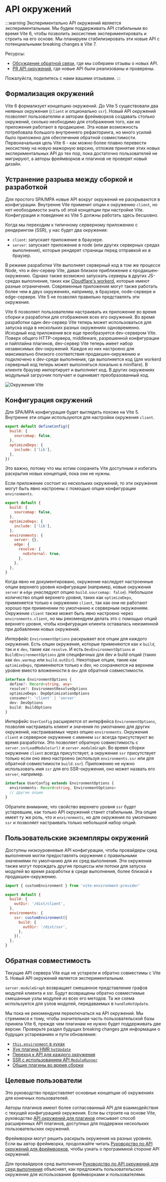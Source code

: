 # API окружений

:::warning Экспериментально
API окружений является экспериментальным. Мы будем поддерживать API стабильным во время Vite 6, чтобы позволить экосистеме экспериментировать и строить на его основе. Мы планируем стабилизировать эти новые API с потенциальными breaking changes в Vite 7.

Ресурсы:

- [Обсуждение обратной связи](https://github.com/vitejs/vite/discussions/16358), где мы собираем отзывы о новых API.
- [PR API окружений](https://github.com/vitejs/vite/pull/16471), где новые API были реализованы и проверены.

Пожалуйста, поделитесь с нами вашими отзывами.
:::

## Формализация окружений

Vite 6 формализует концепцию окружений. До Vite 5 существовали два неявных окружения (`client` и опционально `ssr`). Новый API окружений позволяет пользователям и авторам фреймворков создавать столько окружений, сколько необходимо для отображения того, как их приложения работают в продакшене. Эта новая возможность потребовала большого внутреннего рефакторинга, но много усилий было приложено для обеспечения обратной совместимости. Первоначальная цель Vite 6 - как можно более плавно перевести экосистему на новую мажорную версию, отложив принятие этих новых экспериментальных API до тех пор, пока достаточно пользователей не мигрируют, а авторы фреймворков и плагинов не проверят новый дизайн.

## Устранение разрыва между сборкой и разработкой

Для простого SPA/MPA новые API вокруг окружений не раскрываются в конфигурации. Внутренне Vite применит опции к окружению `client`, но нет необходимости знать об этой концепции при настройке Vite. Конфигурация и поведение из Vite 5 должны работать здесь бесшовно.

Когда мы переходим к типичному серверному приложению с рендерингом (SSR), у нас будет два окружения:

- `client`: запускает приложение в браузере.
- `server`: запускает приложение в node (или других серверных средах выполнения), которые рендерят страницы перед отправкой их в браузер.

В режиме разработки Vite выполняет серверный код в том же процессе Node, что и dev-сервер Vite, давая близкое приближение к продакшен-окружению. Однако также возможно запускать серверы в других JS-средах выполнения, таких как [Cloudflare's workerd](https://github.com/cloudflare/workerd), которые имеют разные ограничения. Современные приложения могут также работать более чем в двух окружениях, например, в браузере, node-сервере и edge-сервере. Vite 5 не позволял правильно представлять эти окружения.

Vite 6 позволяет пользователям настраивать их приложение во время сборки и разработки для отображения всех его окружений. Во время разработки один dev-сервер Vite теперь может использоваться для запуска кода в нескольких разных окружениях одновременно. Исходный код приложения все еще преобразуется dev-сервером Vite. Поверх общего HTTP-сервера, middleware, разрешенной конфигурации и пайплайна плагинов, dev-сервер Vite теперь имеет набор независимых dev-окружений. Каждое из них настроено для максимально близкого соответствия продакшен-окружению и подключено к dev-среде выполнения, где выполняется код (для workerd серверный код теперь может выполняться локально в miniflare). В клиенте браузер импортирует и выполняет код. В других окружениях модульный загрузчик получает и оценивает преобразованный код.

![Окружения Vite](../images/vite-environments.svg)

## Конфигурация окружений

Для SPA/MPA конфигурация будет выглядеть похоже на Vite 5. Внутренне эти опции используются для настройки окружения `client`.

```js
export default defineConfig({
  build: {
    sourcemap: false,
  },
  optimizeDeps: {
    include: ['lib'],
  },
})
```

Это важно, потому что мы хотим сохранить Vite доступным и избегать раскрытия новых концепций, пока они не нужны.

Если приложение состоит из нескольких окружений, то эти окружения могут быть явно настроены с помощью опции конфигурации `environments`.

```js
export default {
  build: {
    sourcemap: false,
  },
  optimizeDeps: {
    include: ['lib'],
  },
  environments: {
    server: {},
    edge: {
      resolve: {
        noExternal: true,
      },
    },
  },
}
```

Когда явно не документировано, окружение наследует настроенные опции верхнего уровня конфигурации (например, новые окружения `server` и `edge` унаследуют опцию `build.sourcemap: false`). Небольшое количество опций верхнего уровня, таких как `optimizeDeps`, применяется только к окружению `client`, так как они не работают хорошо при применении по умолчанию к серверным окружениям. Окружение `client` также может быть явно настроено через `environments.client`, но мы рекомендуем делать это с помощью опций верхнего уровня, чтобы конфигурация клиента оставалась неизменной при добавлении новых окружений.

Интерфейс `EnvironmentOptions` раскрывает все опции для каждого окружения. Есть опции окружения, которые применяются как к `build`, так и к `dev`, такие как `resolve`. И есть `DevEnvironmentOptions` и `BuildEnvironmentOptions` для специфичных для dev и build опций (таких как `dev.warmup` или `build.outDir`). Некоторые опции, такие как `optimizeDeps`, применяются только к dev, но сохраняются на верхнем уровне вместо вложенности в `dev` для обратной совместимости.

```ts
interface EnvironmentOptions {
  define?: Record<string, any>
  resolve?: EnvironmentResolveOptions
  optimizeDeps: DepOptimizationOptions
  consumer?: 'client' | 'server'
  dev: DevOptions
  build: BuildOptions
}
```

Интерфейс `UserConfig` расширяется от интерфейса `EnvironmentOptions`, позволяя настраивать клиент и значения по умолчанию для других окружений, настраиваемых через опцию `environments`. Окружения `client` и серверное окружение с именем `ssr` всегда присутствуют во время разработки. Это позволяет обратную совместимость с `server.ssrLoadModule(url)` и `server.moduleGraph`. Во время сборки окружение `client` всегда присутствует, а окружение `ssr` присутствует только если оно явно настроено (используя `environments.ssr` или для обратной совместимости `build.ssr`). Приложению не нужно использовать имя `ssr` для его SSR-окружения, оно может назвать его `server`, например.

```ts
interface UserConfig extends EnvironmentOptions {
  environments: Record<string, EnvironmentOptions>
  // другие опции
}
```

Обратите внимание, что свойство верхнего уровня `ssr` будет устаревшим, как только API окружений станет стабильным. Эта опция имеет ту же роль, что и `environments`, но для окружения по умолчанию `ssr` и позволяет настраивать только небольшой набор опций.

## Пользовательские экземпляры окружений

Доступны низкоуровневые API конфигурации, чтобы провайдеры сред выполнения могли предоставлять окружения с правильными значениями по умолчанию для их сред выполнения. Эти окружения также могут порождать другие процессы или потоки для запуска модулей во время разработки в среде выполнения, более близкой к продакшен-окружению.

```js
import { customEnvironment } from 'vite-environment-provider'

export default {
  build: {
    outDir: '/dist/client',
  },
  environments: {
    ssr: customEnvironment({
      build: {
        outDir: '/dist/ssr',
      },
    }),
  },
}
```

## Обратная совместимость

Текущие API сервера Vite еще не устарели и обратно совместимы с Vite 5. Новый API окружений является экспериментальным.

`server.moduleGraph` возвращает смешанное представление графов модулей клиента и ssr. Будут возвращены обратно совместимые смешанные узлы модулей из всех его методов. Та же схема используется для узлов модулей, передаваемых в `handleHotUpdate`.

Мы пока не рекомендуем переключаться на API окружений. Мы стремимся к тому, чтобы значительная часть пользовательской базы приняла Vite 6, прежде чем плагинам не нужно будет поддерживать две версии. Проверьте раздел будущих breaking changes для информации о будущих устареваниях и пути обновления:

- [`this.environment` в хуках](/changes/this-environment-in-hooks)
- [Хук плагина HMR `hotUpdate`](/changes/hotupdate-hook)
- [Переход к API для каждого окружения](/changes/per-environment-apis)
- [SSR с использованием API `ModuleRunner`](/changes/ssr-using-modulerunner)
- [Общие плагины во время сборки](/changes/shared-plugins-during-build)

## Целевые пользователи

Это руководство предоставляет основные концепции об окружениях для конечных пользователей.

Авторы плагинов имеют более согласованный API для взаимодействия с текущей конфигурацией окружения. Если вы строите на основе Vite, руководство [API окружений для плагинов](./api-environment-plugins.md) описывает способ расширенных API плагинов, доступных для поддержки нескольких пользовательских окружений.

Фреймворки могут решить раскрыть окружения на разных уровнях. Если вы автор фреймворка, продолжайте читать [Руководство по API окружений для фреймворков](./api-environment-frameworks), чтобы узнать о программной стороне API окружений.

Для провайдеров сред выполнения [Руководство по API окружений для сред выполнения](./api-environment-runtimes.md) объясняет, как предложить пользовательское окружение для использования фреймворками и пользователями.

